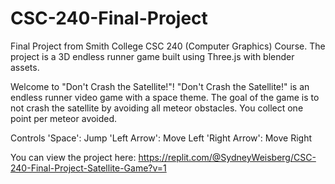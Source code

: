 # CSC-240-Final-Project
Final Project from Smith College CSC 240 (Computer Graphics) Course. The project is a 3D endless runner game built using Three.js with blender assets.

Welcome to "Don't Crash the Satellite!"! "Don't Crash the Satellite!" is an endless runner video game with a space theme. The goal of the game is to not crash the satellite by avoiding all meteor obstacles. You collect one point per meteor avoided.

Controls
'Space': Jump
'Left Arrow': Move Left
'Right Arrow': Move Right

You can view the project here:
https://replit.com/@SydneyWeisberg/CSC-240-Final-Project-Satellite-Game?v=1
